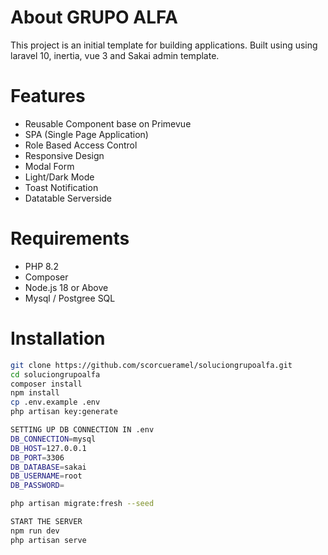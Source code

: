 # About GRUPO ALFA
This project is an initial template for building applications.
Built using using laravel 10, inertia, vue 3 and Sakai admin template.

# Features
- Reusable Component base on Primevue
- SPA (Single Page Application)
- Role Based Access Control
- Responsive Design
- Modal Form
- Light/Dark Mode
- Toast Notification
- Datatable Serverside
# Requirements
- PHP 8.2
- Composer
- Node.js 18 or Above
- Mysql / Postgree SQL

# Installation
``` bash
git clone https://github.com/scorcueramel/soluciongrupoalfa.git
cd soluciongrupoalfa
composer install
npm install
cp .env.example .env
php artisan key:generate

SETTING UP DB CONNECTION IN .env
DB_CONNECTION=mysql
DB_HOST=127.0.0.1
DB_PORT=3306
DB_DATABASE=sakai
DB_USERNAME=root
DB_PASSWORD=

php artisan migrate:fresh --seed

START THE SERVER
npm run dev
php artisan serve

